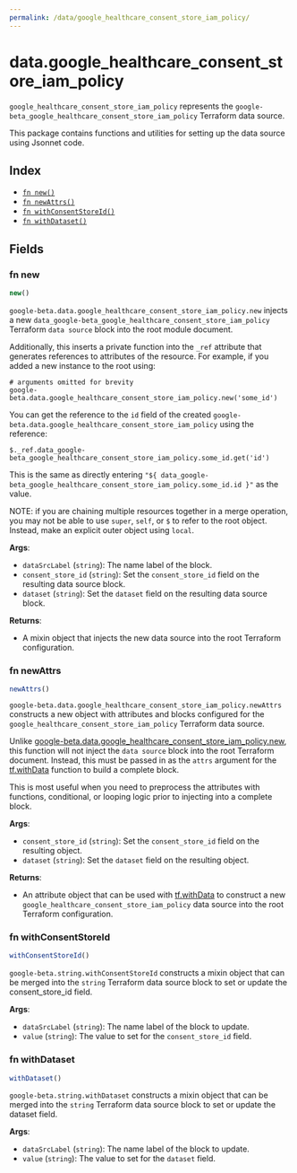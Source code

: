 ```yaml
---
permalink: /data/google_healthcare_consent_store_iam_policy/
---
```


# data.google_healthcare_consent_store_iam_policy

`google_healthcare_consent_store_iam_policy` represents the `google-beta_google_healthcare_consent_store_iam_policy` Terraform data source.



This package contains functions and utilities for setting up the data source using Jsonnet code.


## Index

* [`fn new()`](#fn-new)
* [`fn newAttrs()`](#fn-newattrs)
* [`fn withConsentStoreId()`](#fn-withconsentstoreid)
* [`fn withDataset()`](#fn-withdataset)

## Fields

### fn new

```ts
new()
```


`google-beta.data.google_healthcare_consent_store_iam_policy.new` injects a new `data_google-beta_google_healthcare_consent_store_iam_policy` Terraform `data source`
block into the root module document.

Additionally, this inserts a private function into the `_ref` attribute that generates references to attributes of the
resource. For example, if you added a new instance to the root using:

    # arguments omitted for brevity
    google-beta.data.google_healthcare_consent_store_iam_policy.new('some_id')

You can get the reference to the `id` field of the created `google-beta.data.google_healthcare_consent_store_iam_policy` using the reference:

    $._ref.data_google-beta_google_healthcare_consent_store_iam_policy.some_id.get('id')

This is the same as directly entering `"${ data_google-beta_google_healthcare_consent_store_iam_policy.some_id.id }"` as the value.

NOTE: if you are chaining multiple resources together in a merge operation, you may not be able to use `super`, `self`,
or `$` to refer to the root object. Instead, make an explicit outer object using `local`.

**Args**:
  - `dataSrcLabel` (`string`): The name label of the block.
  - `consent_store_id` (`string`): Set the `consent_store_id` field on the resulting data source block.
  - `dataset` (`string`): Set the `dataset` field on the resulting data source block.

**Returns**:
- A mixin object that injects the new data source into the root Terraform configuration.


### fn newAttrs

```ts
newAttrs()
```


`google-beta.data.google_healthcare_consent_store_iam_policy.newAttrs` constructs a new object with attributes and blocks configured for the `google_healthcare_consent_store_iam_policy`
Terraform data source.

Unlike [google-beta.data.google_healthcare_consent_store_iam_policy.new](#fn-new), this function will not inject the `data source`
block into the root Terraform document. Instead, this must be passed in as the `attrs` argument for the
[tf.withData](https://github.com/tf-libsonnet/core/tree/main/docs#fn-withdata) function to build a complete block.

This is most useful when you need to preprocess the attributes with functions, conditional, or looping logic prior to
injecting into a complete block.

**Args**:
  - `consent_store_id` (`string`): Set the `consent_store_id` field on the resulting object.
  - `dataset` (`string`): Set the `dataset` field on the resulting object.

**Returns**:
  - An attribute object that can be used with [tf.withData](https://github.com/tf-libsonnet/core/tree/main/docs#fn-withdata) to construct a new `google_healthcare_consent_store_iam_policy` data source into the root Terraform configuration.


### fn withConsentStoreId

```ts
withConsentStoreId()
```

`google-beta.string.withConsentStoreId` constructs a mixin object that can be merged into the `string`
Terraform data source block to set or update the consent_store_id field.



**Args**:
  - `dataSrcLabel` (`string`): The name label of the block to update.
  - `value` (`string`): The value to set for the `consent_store_id` field.


### fn withDataset

```ts
withDataset()
```

`google-beta.string.withDataset` constructs a mixin object that can be merged into the `string`
Terraform data source block to set or update the dataset field.



**Args**:
  - `dataSrcLabel` (`string`): The name label of the block to update.
  - `value` (`string`): The value to set for the `dataset` field.

